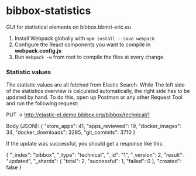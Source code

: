 # bibbox-statistics
GUI for statistical elements on bibbox.bbmri-eric.eu

1. Install Webpack globally with `npm install --save webpack`
2. Configure the React components you want to compile in **webpack.config.js**
3. Run `Webpack -w` from root to compile the files at every change.

### Statistic values
The statistic values are all fetched from Elastic Search. While The left side of the statistics overview is calculated automatically, the right side has to be updated by hand. To do this, open up Postman or any other Request Tool and run the following request:

PUT -> http://elastic-el.demo.bibbox.org/bibbox/technical/1

Body (JSON):
{
	"store_apps": 41,
	"apps_reviewed": 19,
	"docker_images": 34,
	"docker_downloads": 3285,
	"git_commits": 3710
}

If the update was successful, you should get a response like this:

{
    "_index": "bibbox",
    "_type": "technical",
    "_id": "1",
    "_version": 2,
    "result": "updated",
    "_shards": {
        "total": 2,
        "successful": 1,
        "failed": 0
    },
    "created": false
}
